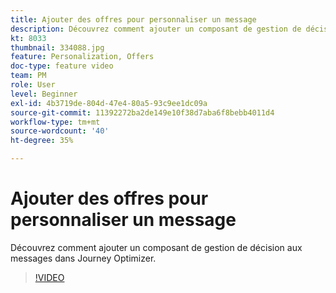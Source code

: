```yaml
---
title: Ajouter des offres pour personnaliser un message
description: Découvrez comment ajouter un composant de gestion de décision aux messages dans Journey Optimizer.
kt: 8033
thumbnail: 334088.jpg
feature: Personalization, Offers
doc-type: feature video
team: PM
role: User
level: Beginner
exl-id: 4b3719de-804d-47e4-80a5-93c9ee1dc09a
source-git-commit: 11392272ba2de149e10f38d7aba6f8bebb4011d4
workflow-type: tm+mt
source-wordcount: '40'
ht-degree: 35%

---
```


# Ajouter des offres pour personnaliser un message

Découvrez comment ajouter un composant de gestion de décision aux messages dans Journey Optimizer.

>[!VIDEO](https://video.tv.adobe.com/v/334088?quality=12)
